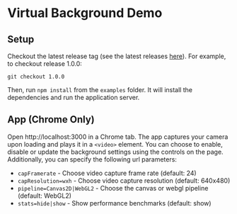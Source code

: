 # Virtual Background Demo

## Setup

Checkout the latest release tag (see the latest releases [here](https://github.com/twilio/twilio-video-processors.js/releases)). For example, to checkout release 1.0.0:

```
git checkout 1.0.0
```

Then, run `npm install` from the `examples` folder. It will install the dependencies and run the application server.

## App (Chrome Only)

Open http://localhost:3000 in a Chrome tab. The app captures your camera upon loading and plays it in a `<video>` element. You can choose to enable, disable or update the background settings using the controls on the page. Additionally, you can specify the following url parameters:

- `capFramerate` - Choose video capture frame rate (default: 24)
- `capResolution=wxh` - Choose video capture resolution (default: 640x480)
- `pipeline=Canvas2D|WebGL2` - Choose the canvas or webgl pipeline (default: WebGL2)
- `stats=hide|show` - Show performance benchmarks (default: show)
